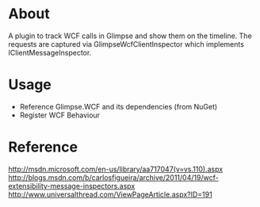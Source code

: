 ﻿About
=====

A plugin to track WCF calls in Glimpse and show them on the timeline.
The requests are captured via GlimpseWcfClientInspector which implements IClientMessageInspector.

Usage
=====

- Reference Glimpse.WCF and its dependencies (from NuGet)
- Register WCF Behaviour

Reference
=========

http://msdn.microsoft.com/en-us/library/aa717047(v=vs.110).aspx
http://blogs.msdn.com/b/carlosfigueira/archive/2011/04/19/wcf-extensibility-message-inspectors.aspx
http://www.universalthread.com/ViewPageArticle.aspx?ID=191